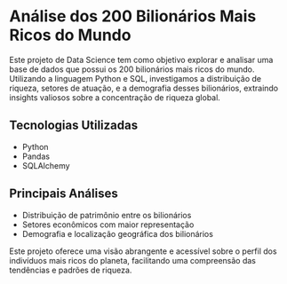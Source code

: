 # Análise dos 200 Bilionários Mais Ricos do Mundo

Este projeto de Data Science tem como objetivo explorar e analisar uma base de dados que possui os 200 bilionários mais ricos do mundo. Utilizando a linguagem Python e SQL, investigamos a distribuição de riqueza, setores de atuação, e a demografia desses bilionários, extraindo insights valiosos sobre a concentração de riqueza global.

## Tecnologias Utilizadas
- Python
- Pandas
- SQLAlchemy

## Principais Análises
- Distribuição de patrimônio entre os bilionários
- Setores econômicos com maior representação
- Demografia e localização geográfica dos bilionários

Este projeto oferece uma visão abrangente e acessível sobre o perfil dos indivíduos mais ricos do planeta, facilitando uma compreensão das tendências e padrões de riqueza.
